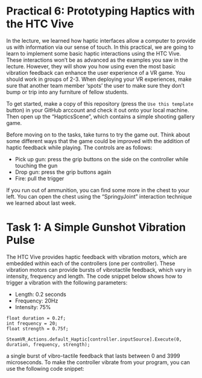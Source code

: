 # Practical 6: Prototyping Haptics with the HTC Vive

In the lecture, we learned how haptic interfaces allow a computer to provide us with information via our sense of touch. In this practical, we are going to learn to implement some basic haptic interactions using the HTC Vive. These interactions won’t be as advanced as the examples you saw in the lecture. However, they will show you how using even the most basic vibration feedback can enhance the user experience of a VR game. You should work in groups of 2-3. When deploying your VR experiences, make sure that another team member ‘spots’ the user to make sure they don’t bump or trip into any furniture of fellow students.

To get started, make a copy of this repository (press the ```Use this template``` button) in your GitHub arccount and check it out onto your local machine. Then open up the “HapticsScene”, which contains a simple shooting gallery game. 

Before moving on to the tasks, take turns to try the game out. Think about some different ways that the game could be improved with the addition of haptic feedback while playing. The controls are as follows:

-	Pick up gun: press the grip buttons on the side on the controller while touching the gun
-	Drop gun:  press the grip buttons again
-	Fire: pull the trigger

If you run out of ammunition, you can find some more in the chest to your left. You can open the chest using the “SpringyJoint” interaction technique we learned about last week.

# Task 1: A Simple Gunshot Vibration Pulse

The HTC Vive provides haptic feedback with vibration motors, which are embedded within each of the controllers (one per controller). These vibration motors can provide bursts of vibrotactile feedback, which vary in intensity, frequency and length. The code snippet below shows how to trigger a vibration with the following parameters:

- Length: 0.2 seconds
- Frequency: 20Hz
- Intensity: 75%

```
float duration = 0.2f;
int frequency = 20;
float strength = 0.75f;

SteamVR_Actions.default_Haptic[controller.inputSource].Execute(0, duration, frequency, strength);
```

a single burst of vibro-tactile feedback that lasts between 0 and 3999 microseconds. To make the controller vibrate from your program, you can use the following code snippet:
